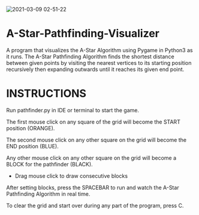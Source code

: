 ![2021-03-09 02-51-22](https://user-images.githubusercontent.com/73156364/110367963-56c8bf80-8083-11eb-8645-ca952c381a07.gif)

# A-Star-Pathfinding-Visualizer
A program that visualizes the A-Star Algorithm using Pygame in Python3 as it runs. The A-Star Pathfinding Algorithm finds the shortest distance between given points by visiting the nearest vertices to its starting position recursively then expanding outwards until it reaches its given end point.

# INSTRUCTIONS

Run pathfinder.py in IDE or terminal to start the game.

The first mouse click on any square of the grid will become the START position (ORANGE).

The second mouse click on any other square on the grid will become the END position (BLUE).

Any other mouse click on any other square on the grid will become a BLOCK for the pathfinder (BLACK).
- Drag mouse click to draw consecutive blocks

After setting blocks, press the SPACEBAR to run and watch the A-Star Pathfinding Algorithm in real time.

To clear the grid and start over during any part of the program, press C. 


